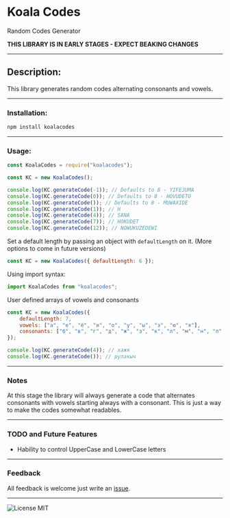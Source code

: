 # Koala Codes

Random Codes Generator

**THIS LIBRARY IS IN EARLY STAGES - EXPECT BEAKING CHANGES**

---

## Description:

This library generates random codes alternating consonants and vowels.

---

### Installation:

```sh
npm install koalacodes
```

---

### Usage:

```js
const KoalaCodes = require("koalacodes");

const KC = new KoalaCodes();

console.log(KC.generateCode(-1)); // Defaults to 8 - YIFEJUMA
console.log(KC.generateCode(0)); // Defaults to 8 - HOVUDETO
console.log(KC.generateCode()); // Defaults to 8 - MUWAXIDE
console.log(KC.generateCode(1)); // H
console.log(KC.generateCode(4)); // SANA
console.log(KC.generateCode(7)); // HOKUDET
console.log(KC.generateCode(12)); // NOWUKUZEDEWI
```

Set a default length by passing an object with `defaultLength` on it. (More options to come in future versions)

```js
const KC = new KoalaCodes({ defaultLength: 6 });
```

Using import syntax:

```js
import KoalaCodes from "koalacodes";
```

User defined arrays of vowels and consonants

```js
const KC = new KoalaCodes({
	defaultLength: 7,
	vowels: ["а", "е", "ё", "и", "о", "у", "ы", "э", "ю", "я"],
	consonants: ["б", "в", "г", "д", "ж", "з", "к", "л", "м", "н", "п", "р", "с", "т", "ф", "х", "ц", "ч", "ш", "щ"]
});

console.log(KC.generateCode(4)); // хажя
console.log(KC.generateCode()); // рулакыч
```

---

### Notes

At this stage the library will always generate a code that alternates consonants with vowels starting always with a consonant. This is just a way to make the codes somewhat readables.

---

### **TODO** and **Future Features**

-   Hability to control UpperCase and LowerCase letters

---

### Feedback

All feedback is welcome just write an [issue](https://github.com/MrAmericanMike/koalacodes/issues).

---

![License MIT](https://img.shields.io/badge/license-MIT-blue)

